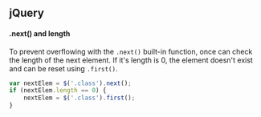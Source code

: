 jQuery
----------

#### .next() and length
To prevent overflowing with the `.next()` built-in function, once can check the length of the next element. If it's length is 0, the element doesn't exist and can be reset using `.first()`.

```javascript
var nextElem = $('.class').next();
if (nextElem.length == 0) {
    nextElem = $('.class').first();
}
```
